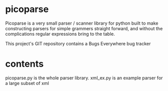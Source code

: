 # picoparse
Picoparse is a very small parser / scanner library for python built to make constructing parsers for simple grammers straight forward, and without the complications regular expressions bring to the table.

This project's GIT repository contains a Bugs Everywhere bug tracker

# contents
picoparse.py is the whole parser library.
xml_ex.py is an example parser for a large subset of xml